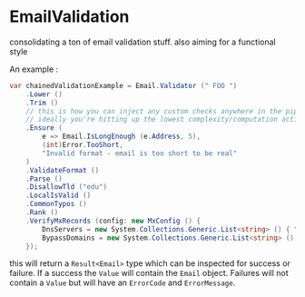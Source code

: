 # EmailValidation
consolidating a ton of email validation stuff. also aiming for a functional style

An example : 

```csharp
var chainedValidationExample = Email.Validator (" FOO ")
	.Lower ()
	.Trim ()
	// this is how you can inject any custom checks anywhere in the pipeline. the checks just need to return a boolean for success/fail
	// ideally you're hitting up the lowest complexity/computation actions first
	.Ensure (
		e => Email.IsLongEnough (e.Address, 5),
		(int)Error.TooShort,
		"Invalid format - email is too short to be real"
	)
	.ValidateFormat ()
	.Parse ()
	.DisallowTld ("edu")
	.LocalIsValid ()
	.CommonTypos ()
	.Rank ()
	.VerifyMxRecords (config: new MxConfig () {
		DnsServers = new System.Collections.Generic.List<string> () { "1.1.1.1" },
		BypassDomains = new System.Collections.Generic.List<string> () { "gmail.com", "yahoo.com", "aol.com" }
	});
```

this will return a `Result<Email>` type which can be inspected for success or failure. If a success the `Value` will contain the `Email` object. Failures will not contain a `Value` but will have an `ErrorCode` and `ErrorMessage`.
